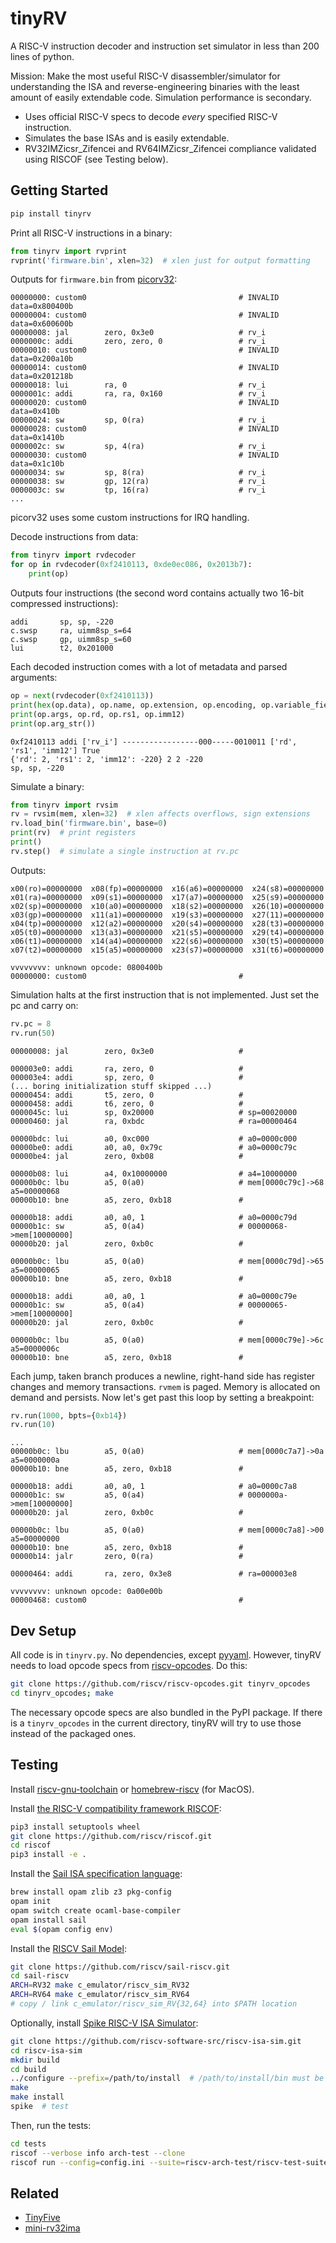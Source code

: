 # tinyRV

A RISC-V instruction decoder and instruction set simulator in less than 200 lines of python.

Mission: Make the most useful RISC-V disassembler/simulator for understanding the ISA and reverse-engineering binaries with the least amount of easily extendable code. Simulation performance is secondary.

- Uses official RISC-V specs to decode *every* specified RISC-V instruction.
- Simulates the base ISAs and is easily extendable.
- RV32IMZicsr_Zifencei and RV64IMZicsr_Zifencei compliance validated using RISCOF (see Testing below).

## Getting Started

```sh
pip install tinyrv
```

Print all RISC-V instructions in a binary:
```py
from tinyrv import rvprint
rvprint('firmware.bin', xlen=32)  # xlen just for output formatting
```
Outputs for `firmware.bin` from [picorv32](https://github.com/YosysHQ/picorv32/tree/main):
```
00000000: custom0                                  # INVALID data=0x800400b
00000004: custom0                                  # INVALID data=0x600600b
00000008: jal        zero, 0x3e0                   # rv_i
0000000c: addi       zero, zero, 0                 # rv_i
00000010: custom0                                  # INVALID data=0x200a10b
00000014: custom0                                  # INVALID data=0x201218b
00000018: lui        ra, 0                         # rv_i
0000001c: addi       ra, ra, 0x160                 # rv_i
00000020: custom0                                  # INVALID data=0x410b
00000024: sw         sp, 0(ra)                     # rv_i
00000028: custom0                                  # INVALID data=0x1410b
0000002c: sw         sp, 4(ra)                     # rv_i
00000030: custom0                                  # INVALID data=0x1c10b
00000034: sw         sp, 8(ra)                     # rv_i
00000038: sw         gp, 12(ra)                    # rv_i
0000003c: sw         tp, 16(ra)                    # rv_i
...
```
picorv32 uses some custom instructions for IRQ handling.

Decode instructions from data:
```py
from tinyrv import rvdecoder
for op in rvdecoder(0xf2410113, 0xde0ec086, 0x2013b7):
    print(op)
```
Outputs four instructions (the second word contains actually two 16-bit compressed instructions):
```
addi       sp, sp, -220
c.swsp     ra, uimm8sp_s=64
c.swsp     gp, uimm8sp_s=60
lui        t2, 0x201000
```
Each decoded instruction comes with a lot of metadata and parsed arguments:
```py
op = next(rvdecoder(0xf2410113))
print(hex(op.data), op.name, op.extension, op.encoding, op.variable_fields, op.valid())
print(op.args, op.rd, op.rs1, op.imm12)
print(op.arg_str())
```
```
0xf2410113 addi ['rv_i'] -----------------000-----0010011 ['rd', 'rs1', 'imm12'] True
{'rd': 2, 'rs1': 2, 'imm12': -220} 2 2 -220
sp, sp, -220
```
Simulate a binary:
```py
from tinyrv import rvsim
rv = rvsim(mem, xlen=32)  # xlen affects overflows, sign extensions
rv.load_bin('firmware.bin', base=0)
print(rv)  # print registers
print()
rv.step()  # simulate a single instruction at rv.pc
```
Outputs:
```
x00(ro)=00000000  x08(fp)=00000000  x16(a6)=00000000  x24(s8)=00000000
x01(ra)=00000000  x09(s1)=00000000  x17(a7)=00000000  x25(s9)=00000000
x02(sp)=00000000  x10(a0)=00000000  x18(s2)=00000000  x26(10)=00000000
x03(gp)=00000000  x11(a1)=00000000  x19(s3)=00000000  x27(11)=00000000
x04(tp)=00000000  x12(a2)=00000000  x20(s4)=00000000  x28(t3)=00000000
x05(t0)=00000000  x13(a3)=00000000  x21(s5)=00000000  x29(t4)=00000000
x06(t1)=00000000  x14(a4)=00000000  x22(s6)=00000000  x30(t5)=00000000
x07(t2)=00000000  x15(a5)=00000000  x23(s7)=00000000  x31(t6)=00000000

vvvvvvvv: unknown opcode: 0800400b
00000000: custom0                                  #
```
Simulation halts at the first instruction that is not implemented. Just set the pc and carry on:
```py
rv.pc = 8
rv.run(50)
```
```
00000008: jal        zero, 0x3e0                   # 

000003e0: addi       ra, zero, 0                   # 
000003e4: addi       sp, zero, 0                   # 
(... boring initialization stuff skipped ...)
00000454: addi       t5, zero, 0                   # 
00000458: addi       t6, zero, 0                   # 
0000045c: lui        sp, 0x20000                   # sp=00020000
00000460: jal        ra, 0xbdc                     # ra=00000464

00000bdc: lui        a0, 0xc000                    # a0=0000c000
00000be0: addi       a0, a0, 0x79c                 # a0=0000c79c
00000be4: jal        zero, 0xb08                   # 

00000b08: lui        a4, 0x10000000                # a4=10000000
00000b0c: lbu        a5, 0(a0)                     # mem[0000c79c]->68 a5=00000068
00000b10: bne        a5, zero, 0xb18               # 

00000b18: addi       a0, a0, 1                     # a0=0000c79d
00000b1c: sw         a5, 0(a4)                     # 00000068->mem[10000000]
00000b20: jal        zero, 0xb0c                   # 

00000b0c: lbu        a5, 0(a0)                     # mem[0000c79d]->65 a5=00000065
00000b10: bne        a5, zero, 0xb18               # 

00000b18: addi       a0, a0, 1                     # a0=0000c79e
00000b1c: sw         a5, 0(a4)                     # 00000065->mem[10000000]
00000b20: jal        zero, 0xb0c                   # 

00000b0c: lbu        a5, 0(a0)                     # mem[0000c79e]->6c a5=0000006c
00000b10: bne        a5, zero, 0xb18               # 
```
Each jump, taken branch produces a newline, right-hand side has register changes and memory transactions. `rvmem` is paged. Memory is allocated on demand and persists. Now let's get past this loop by setting a breakpoint:
```py
rv.run(1000, bpts={0xb14})
rv.run(10)
```
```
...
00000b0c: lbu        a5, 0(a0)                     # mem[0000c7a7]->0a a5=0000000a
00000b10: bne        a5, zero, 0xb18               # 

00000b18: addi       a0, a0, 1                     # a0=0000c7a8
00000b1c: sw         a5, 0(a4)                     # 0000000a->mem[10000000]
00000b20: jal        zero, 0xb0c                   # 

00000b0c: lbu        a5, 0(a0)                     # mem[0000c7a8]->00 a5=00000000
00000b10: bne        a5, zero, 0xb18               # 
00000b14: jalr       zero, 0(ra)                   # 

00000464: addi       ra, zero, 0x3e8               # ra=000003e8

vvvvvvvv: unknown opcode: 0a00e00b
00000468: custom0                                  #
```

## Dev Setup

All code is in `tinyrv.py`.
No dependencies, except [pyyaml](https://pypi.org/project/PyYAML/).
However, tinyRV needs to load opcode specs from [riscv-opcodes](https://github.com/riscv/riscv-opcodes).
Do this:
```sh
git clone https://github.com/riscv/riscv-opcodes.git tinyrv_opcodes
cd tinyrv_opcodes; make
```
The necessary opcode specs are also bundled in the PyPI package. If there is a `tinyrv_opcodes` in the current directory, tinyRV will try to use those instead of the packaged ones.

## Testing

Install [riscv-gnu-toolchain](https://github.com/riscv/riscv-gnu-toolchain) or [homebrew-riscv](https://github.com/riscv-software-src/homebrew-riscv) (for MacOS).

Install [the RISC-V compatibility framework RISCOF](https://github.com/riscv-software-src/riscof):
```sh
pip3 install setuptools wheel
git clone https://github.com/riscv/riscof.git
cd riscof
pip3 install -e .
```

Install the [Sail ISA specification language](https://github.com/rems-project/sail):
```sh
brew install opam zlib z3 pkg-config
opam init
opam switch create ocaml-base-compiler
opam install sail
eval $(opam config env)
```

Install the [RISCV Sail Model](https://github.com/riscv/sail-riscv):
```sh
git clone https://github.com/riscv/sail-riscv.git
cd sail-riscv
ARCH=RV32 make c_emulator/riscv_sim_RV32
ARCH=RV64 make c_emulator/riscv_sim_RV64
# copy / link c_emulator/riscv_sim_RV{32,64} into $PATH location
```

Optionally, install [Spike RISC-V ISA Simulator](https://github.com/riscv-software-src/riscv-isa-sim):
```sh
git clone https://github.com/riscv-software-src/riscv-isa-sim.git
cd riscv-isa-sim
mkdir build
cd build
../configure --prefix=/path/to/install  # /path/to/install/bin must be in $PATH
make
make install
spike  # test
```
Then, run the tests:
```sh
cd tests
riscof --verbose info arch-test --clone
riscof run --config=config.ini --suite=riscv-arch-test/riscv-test-suite/ --env=riscv-arch-test/riscv-test-suite/env
```

## Related

- [TinyFive](https://github.com/OpenMachine-ai/tinyfive)
- [mini-rv32ima](https://github.com/cnlohr/mini-rv32ima)